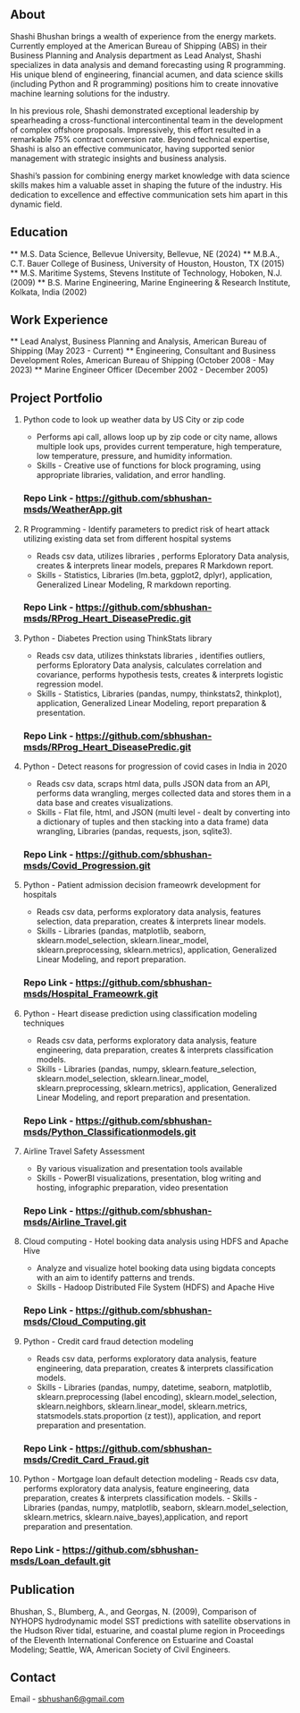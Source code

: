 ## About
Shashi Bhushan brings a wealth of experience from the energy markets. Currently employed at the American Bureau of Shipping (ABS) in their Business Planning and Analysis department as Lead Analyst, Shashi specializes in data analysis and demand forecasting using R programming. His unique blend of engineering, financial acumen, and data science skills (including Python and R programming) positions him to create innovative machine learning solutions for the industry.

In his previous role, Shashi demonstrated exceptional leadership by spearheading a cross-functional intercontinental team in the development of complex offshore proposals. Impressively, this effort resulted in a remarkable 75% contract conversion rate. Beyond technical expertise, Shashi is also an effective communicator, having supported senior management with strategic insights and business analysis.

Shashi’s passion for combining energy market knowledge with data science skills makes him a valuable asset in shaping the future of the industry. His dedication to excellence and effective communication sets him apart in this dynamic field.

## Education
** M.S. Data Science, Bellevue University, Bellevue, NE (2024)
** M.B.A., C.T. Bauer College of Business, University of Houston, Houston, TX (2015)
** M.S. Maritime Systems, Stevens Institute of Technology, Hoboken, N.J. (2009)
** B.S. Marine Engineering, Marine Engineering & Research Institute, Kolkata, India (2002)

## Work Experience
** Lead Analyst, Business Planning and Analysis, American Bureau of Shipping (May 2023 - Current)
** Engineering, Consultant and Business Development Roles, American Bureau of Shipping (October 2008 - May 2023)
** Marine Engineer Officer (December 2002 - December 2005)

## Project Portfolio
1. Python code to look up weather data by US City or zip code
   - Performs api call, allows loop up by zip code or city name, allows multiple look ups, provides current temperature, high temperature, low temperature, pressure, and humidity information.
   - Skills - Creative use of functions for block programing, using appropriate libraries, validation, and error handling.

   ### Repo Link - https://github.com/sbhushan-msds/WeatherApp.git
   
2. R Programming -  Identify parameters to predict risk of heart attack utilizing existing data  set from different hospital systems
   - Reads csv data, utilizes libraries , performs Eploratory Data analysis, creates & interprets linear models, prepares R Markdown report.
   - Skills - Statistics, Libraries (lm.beta, ggplot2, dplyr), application, Generalized Linear Modeling, R markdown reporting.

   ### Repo Link - https://github.com/sbhushan-msds/RProg_Heart_DiseasePredic.git

3. Python - Diabetes Prection using ThinkStats library
   - Reads csv data, utilizes thinkstats libraries , identifies outliers, performs Eploratory Data analysis, calculates correlation and covariance, performs hypothesis tests, creates & interprets logistic 
     regression model.
   - Skills - Statistics, Libraries (pandas, numpy, thinkstats2, thinkplot), application, Generalized Linear Modeling, report preparation & presentation.

   ### Repo Link - https://github.com/sbhushan-msds/RProg_Heart_DiseasePredic.git

4. Python - Detect reasons for progression of covid cases in India in 2020
   - Reads csv data, scraps html data, pulls JSON data from an API, performs data wrangling, merges collected data and stores them in a data base and creates visualizations.
   - Skills - Flat file, html, and JSON (multi level -  dealt by converting into a dictionary of tuples and then stacking into a data frame) data wrangling,  Libraries (pandas, requests, json, sqlite3).

   ### Repo Link - https://github.com/sbhushan-msds/Covid_Progression.git

5. Python - Patient admission decision frameowrk development for hospitals
   - Reads csv data, performs exploratory data analysis, features selection, data preparation, creates & interprets linear models.
   - Skills - Libraries (pandas, matplotlib, seaborn, sklearn.model_selection, sklearn.linear_model, sklearn.preprocessing, sklearn.metrics), application, Generalized Linear Modeling, and report preparation.
  
   ### Repo Link - https://github.com/sbhushan-msds/Hospital_Frameowrk.git

6. Python - Heart disease prediction using classification modeling techniques
   - Reads csv data, performs exploratory data analysis, feature engineering, data preparation, creates & interprets classification models.
   - Skills - Libraries (pandas, numpy, sklearn.feature_selection, sklearn.model_selection, sklearn.linear_model, sklearn.preprocessing, sklearn.metrics), application, Generalized Linear Modeling, and report 
     preparation and presentation.

   ### Repo Link - https://github.com/sbhushan-msds/Python_Classificationmodels.git

7. Airline Travel Safety Assessment
   - By various visualization and presentation tools available
   - Skills - PowerBI visualizations, presentation,  blog writing and hosting, infographic preparation, video presentation
  
   ### Repo Link - https://github.com/sbhushan-msds/Airline_Travel.git
     
8. Cloud computing -  Hotel booking data analysis using HDFS and Apache Hive
   -  Analyze and visualize hotel booking data using bigdata concepts with an aim to identify patterns and trends.
   -  Skills - Hadoop Distributed File System (HDFS) and Apache Hive

   ### Repo Link - https://github.com/sbhushan-msds/Cloud_Computing.git

9. Python - Credit card fraud detection modeling
   - Reads csv data, performs exploratory data analysis, feature engineering, data preparation, creates & interprets classification models.
   - Skills - Libraries (pandas, numpy, datetime, seaborn, matplotlib, sklearn.preprocessing (label encoding), sklearn.model_selection, sklearn.neighbors, sklearn.linear_model, sklearn.metrics, 
     statsmodels.stats.proportion (z test)), application, and report preparation and presentation.

   ### Repo Link - https://github.com/sbhushan-msds/Credit_Card_Fraud.git
     
  10. Python - Mortgage loan default detection modeling
    - Reads csv data, performs exploratory data analysis, feature engineering, data preparation, creates & interprets classification models.
    - Skills - Libraries (pandas, numpy, matplotlib, seaborn, sklearn.model_selection, sklearn.metrics, sklearn.naive_bayes),application, and report preparation and presentation.

   ### Repo Link - https://github.com/sbhushan-msds/Loan_default.git      

   ## Publication
   Bhushan, S., Blumberg, A., and Georgas, N. (2009), Comparison of NYHOPS hydrodynamic model SST predictions with satellite observations in the Hudson River tidal, estuarine, and coastal plume region in Proceedings of the Eleventh International Conference on 
   Estuarine and Coastal Modeling; Seattle, WA, American Society of Civil Engineers.
     
## Contact
Email - sbhushan6@gmail.com


  
   
